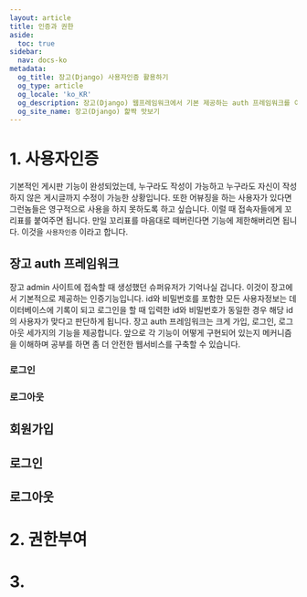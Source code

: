 ```yaml
---
layout: article
title: 인증과 권한
aside:
  toc: true
sidebar:
  nav: docs-ko
metadata:
  og_title: 장고(Django) 사용자인증 활용하기
  og_type: article
  og_locale: 'ko_KR'
  og_description: 장고(Django) 웹프레임워크에서 기본 제공하는 auth 프레임워크를 이용하여 사용자인증을 구현하는 방법을 설명합니다.
  og_site_name: 장고(Django) 핥짝 맛보기
---
```


# 1. 사용자인증

기본적인 게시판 기능이 완성되었는데, 누구라도 작성이 가능하고 누구라도 자신이 작성하지 않은 게시글까지 수정이 가능한 상황입니다. 또한 어뷰징을 하는 사용자가 있다면 그런놈들은 영구적으로 사용을 하지 못하도록 하고 싶습니다. 이럴 때 접속자들에게 꼬리표를 붙여주면 됩니다. 만일 꼬리표를 마음대로 떼버린다면 기능에 제한해버리면 됩니다. 이것을 `사용자인증` 이라고 합니다.

## 장고 auth 프레임워크
장고 admin 사이트에 접속할 때 생성했던 슈퍼유저가 기억나실 겁니다. 이것이 장고에서 기본적으로 제공하는 인증기능입니다. id와 비밀번호를 포함한 모든 사용자정보는 데이터베이스에 기록이 되고 로그인을 할 때 입력한 id와 비밀번호가 동일한 경우 해당 id의 사용자가 맞다고 판단하게 됩니다. 
장고 auth 프레임워크는 크게 가입, 로그인, 로그아웃 세가지의 기능을 제공합니다. 앞으로 각 기능이 어떻게 구현되어 있는지 메커니즘을 이해하며 공부를 하면 좀 더 안전한 웹서비스를 구축할 수 있습니다.

<!-- Global site tag (gtag.js) - Google Analytics -->
<script async src="https://www.googletagmanager.com/gtag/js?id=UA-129815004-1"></script>
<script>
  window.dataLayer = window.dataLayer || [];
  function gtag(){dataLayer.push(arguments);}
  gtag('js', new Date());

  gtag('config', 'UA-129815004-1');
</script>

###


### 로그인


### 로그아웃


## 회원가입

## 로그인

## 로그아웃

# 2. 권한부여

# 3. 